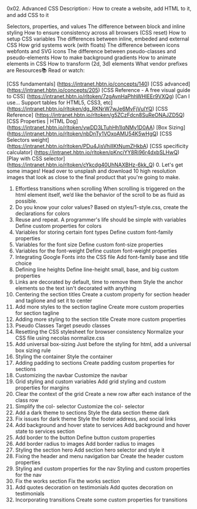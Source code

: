 0x02. Advanced CSS
Description💡
How to create a website, add HTML to it, and add CSS to it

Selectors, properties, and values
The difference between block and inline styling
How to ensure consistency across all browsers (CSS reset)
How to setup CSS variables
The differences between inline, embeded and external CSS
How grid systems work (with floats)
The difference between icons webfonts and SVG icons
The difference between pseudo-classes and pseudo-elements
How to make background gradients
How to animate elements in CSS
How to transform (2d, 3d) elements
What vendor prefixes are
Resources📚
Read or watch:

[CSS fundamentals] (https://intranet.hbtn.io/concepts/140)
[CSS advanced] (https://intranet.hbtn.io/concepts/205)
[CSS Reference - A free visual guide to CSS] (https://intranet.hbtn.io/rltoken/7zgAvnHaPhhWHIEEr9VXQg)
[Can I use... Support tables for HTML5, CSS3, etc] (https://intranet.hbtn.io/rltoken/dg_RKNrW7wJe6MvFjVulYQ)
[CSS Reference] (https://intranet.hbtn.io/rltoken/g5ZCzFdcn8SuReONAJZD5Q)
[CSS Properties | HTML Dog] (https://intranet.hbtn.io/rltoken/vwDD3LTuhHh1lqNMy1D0AA)
[Box Sizing] (https://intranet.hbtn.io/rltoken/nbDnTy1VOxoAMU54K5wHgQ)
[CSS Selectors weight] (https://intranet.hbtn.io/rltoken/PDu4JjsVhilIKtNumZHkbA)
[CSS specificity calculator] (https://intranet.hbtn.io/rltoken/pKnciYY8Ri96r4dxbSLHwQ)
[Play with CSS selector] (https://intranet.hbtn.io/rltoken/cYkcdg40UhNAXBHz-6kk_Q)
0. Let's get some images!
Head over to unsplash and download 10 high resolution images that look as close to the final product that you're going to make.
1. Effortless transitions when scrolling
When scrolling is triggered on the html element itself, we’d like the behavior of the scroll to be as fluid as possible.
2. Do you know your color values?
Based on styles/1-style.css, create the declarations for colors
3. Reuse and repeat. A programmer's life should be simple with variables
Define custom properties for colors
4. Variables for storing certain font types
Define custom font-family properties
5. Variables for the font size
Define custom font-size properties
6. Variables for the font-weight
Define custom font-weight properties
7. Integrating Google Fonts into the CSS file
Add font-family base and title choice
8. Defining line heights
Define line-height small, base, and big custom properties
9. Links are decorated by default, time to remove them
Style the anchor elements so the text isn't decorated with anything
10. Centering the section titles
Create a custom property for section header and taglione and set it to center
11. Add more styles to the section tagline
Create more custom properties for section tagline
12. Adding more styling to the section title
Create more custom properties
13. Pseudo Classes
Target pseudo classes
14. Resetting the CSS stylesheet for browser consistency
Normalize your CSS file using necolas normalize.css
15. Add universal box-sizing
Just before the styling for html, add a universal box sizing rule
16. Styling the container
Style the container
17. Adding padding to sections
Create padding custom properties for sections
18. Customizing the navbar
Customize the navbar
19. Grid styling and custom variables
Add grid styling and custom properties for margins
20. Clear the context of the grid
Create a new row after each instance of the class row
21. Simplify the col- selector
Customize the col- selector
22. Add a dark theme to sections
Style the data section theme dark
23. Fix issues for dark theme
Style the footer address, and social links
24. Add background and hover state to services
Add background and hover state to services section
25. Add border to the button
Define button custom properties
26. Add border radius to images
Add border radius to images
27. Styling the section hero
Add section hero selector and style it
28. Fixing the header and menu navigation bar
Create the header custom properties
29. Styling and custom properties for the nav
Styling and custom properties for the nav
30. Fix the works section
Fix the works section
31. Add quotes decoration on testimonials
Add quotes decoration on testimonials
32. Incorporating transitions
Create some custom properties for transitions